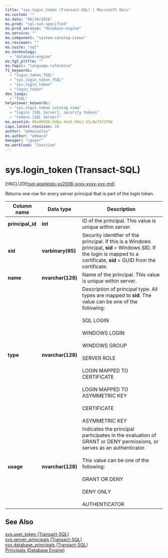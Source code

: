 ```yaml
---
title: "sys.login_token (Transact-SQL) | Microsoft Docs"
ms.custom: ""
ms.date: "06/10/2016"
ms.prod: "sql-non-specified"
ms.prod_service: "database-engine"
ms.service: ""
ms.component: "system-catalog-views"
ms.reviewer: ""
ms.suite: "sql"
ms.technology: 
  - "database-engine"
ms.tgt_pltfrm: ""
ms.topic: "language-reference"
f1_keywords: 
  - "login_token_TSQL"
  - "sys.login_token_TSQL"
  - "sys.login_token"
  - "login_token"
dev_langs: 
  - "TSQL"
helpviewer_keywords: 
  - "sys.login_token catalog view"
  - "logins [SQL Server], security tokens"
  - "tokens [SQL Server]"
ms.assetid: 86e06938-9d0a-44e5-99e2-55c8ef5f2f84
caps.latest.revision: 28
author: "edmacauley"
ms.author: "edmaca"
manager: "cguyer"
ms.workload: "Inactive"
---
```

# sys.login_token (Transact-SQL)
[!INCLUDE[tsql-appliesto-ss2008-xxxx-xxxx-xxx-md](../../includes/tsql-appliesto-ss2008-xxxx-xxxx-xxx-md.md)]

  Returns one row for every server principal that is part of the login token.  
  
|Column name|Data type|Description|  
|-----------------|---------------|-----------------|  
|**principal_id**|**int**|ID of the principal. This value is unique within server.|  
|**sid**|**varbinary(85)**|Security identifier of the principal. If this is a Windows principal, **sid** = Windows SID. If the login is mapped to a certificate, **sid** = GUID from the certificate.|  
|**name**|**nvarchar(128)**|Name of the principal. This value is unique within server.|  
|**type**|**nvarchar(128)**|Description of principal type. All types are mapped to **sid**. The value can be one of the following:<br /><br /> SQL LOGIN<br /><br /> WINDOWS LOGIN<br /><br /> WINDOWS GROUP<br /><br /> SERVER ROLE<br /><br /> LOGIN MAPPED TO CERTIFICATE<br /><br /> LOGIN MAPPED TO ASYMMETRIC KEY<br /><br /> CERTIFICATE<br /><br /> ASYMMETRIC KEY|  
|**usage**|**nvarchar(128)**|Indicates the principal participates in the evaluation of GRANT or DENY permissions, or serves as an authenticator.<br /><br /> This value can be one of the following:<br /><br /> GRANT OR DENY<br /><br /> DENY ONLY<br /><br /> AUTHENTICATOR|  
  
## See Also  
 [sys.user_token &#40;Transact-SQL&#41;](../../relational-databases/system-catalog-views/sys-user-token-transact-sql.md)   
 [sys.server_principals &#40;Transact-SQL&#41;](../../relational-databases/system-catalog-views/sys-server-principals-transact-sql.md)   
 [sys.database_principals &#40;Transact-SQL&#41;](../../relational-databases/system-catalog-views/sys-database-principals-transact-sql.md)   
 [Principals &#40;Database Engine&#41;](../../relational-databases/security/authentication-access/principals-database-engine.md)  
  
  

